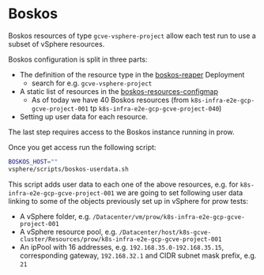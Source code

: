 # Boskos

Boskos resources of type `gcve-vsphere-project` allow each test run to use a subset of vSphere resources.

Boskos configuration is split in three parts:

- The definition of the resource type in the [boskos-reaper](https://github.com/kubernetes/k8s.io/blob/main/kubernetes/gke-prow-build/prow/boskos-reaper.yaml) Deployment
    - search for e.g. `gcve-vsphere-project`
- A static list of resources in the [boskos-resources-configmap](https://github.com/kubernetes/k8s.io/blob/main/kubernetes/gke-prow-build/prow/boskos-resources-configmap.yaml)
    - As of today we have 40 Boskos resources (from `k8s-infra-e2e-gcp-gcve-project-001` tp `k8s-infra-e2e-gcp-gcve-project-040`)
- Setting up user data for each resource.

The last step requires access to the Boskos instance running in prow.

Once you get access run the following script: 

```sh
BOSKOS_HOST=""
vsphere/scripts/boskos-userdata.sh
```

This script adds user data to each one of the above resources, e.g. for `k8s-infra-e2e-gcp-gcve-project-001` we are going to set following user data linking to some of the objects previously set up in vSphere for prow tests:
- A vSphere folder, e.g. `/Datacenter/vm/prow/k8s-infra-e2e-gcp-gcve-project-001`
- A vSphere resource pool, e.g. `/Datacenter/host/k8s-gcve-cluster/Resources/prow/k8s-infra-e2e-gcp-gcve-project-001`
- An ipPool with 16 addresses, e.g. `192.168.35.0-192.168.35.15`, corresponding gateway, `192.168.32.1` and CIDR subnet mask prefix, e.g. `21`
